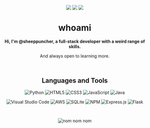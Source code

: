 <div align="center">

<div>
<img src="https://static.wikia.nocookie.net/minecraft_gamepedia/images/1/1b/Jeb_Sheep_JE2.gif/revision/latest?cb=20201221182841" />
<img src="https://static.wikia.nocookie.net/minecraft_gamepedia/images/1/1b/Jeb_Sheep_JE2.gif/revision/latest?cb=20201221182841" />
<img src="https://static.wikia.nocookie.net/minecraft_gamepedia/images/1/1b/Jeb_Sheep_JE2.gif/revision/latest?cb=20201221182841" />
</div>
  
# whoami

**Hi, I'm @sheeppuncher, a full-stack developer with a weird range of skills.**

And always open to learning more.

<br>

## Languages and Tools

![Python](https://img.shields.io/badge/python-3670A0?style=for-the-badge&logo=python&logoColor=ffdd54)
![HTML5](https://img.shields.io/badge/html5-%23E34F26.svg?style=for-the-badge&logo=html5&logoColor=white)
![CSS3](https://img.shields.io/badge/css3-%231572B6.svg?style=for-the-badge&logo=css3&logoColor=white)
![JavaScript](https://img.shields.io/badge/javascript-%23323330.svg?style=for-the-badge&logo=javascript&logoColor=%23F7DF1E)
![Java](https://img.shields.io/badge/java-%23ED8B00.svg?style=for-the-badge&logo=openjdk&logoColor=white)

![Visual Studio Code](https://img.shields.io/badge/Visual%20Studio%20Code-0078d7.svg?style=for-the-badge&logo=visual-studio-code&logoColor=white)
![AWS](https://img.shields.io/badge/AWS-%23FF9900.svg?style=for-the-badge&logo=amazon-aws&logoColor=white)
![SQLite](https://img.shields.io/badge/sqlite-%2307405e.svg?style=for-the-badge&logo=sqlite&logoColor=white)
![NPM](https://img.shields.io/badge/NPM-%23CB3837.svg?style=for-the-badge&logo=npm&logoColor=white)
![Express.js](https://img.shields.io/badge/express.js-%23404d59.svg?style=for-the-badge&logo=express&logoColor=%2361DAFB)
![Flask](https://img.shields.io/badge/flask-%23000.svg?style=for-the-badge&logo=flask&logoColor=white)

<br>

![nom nom nom](https://static.wikia.nocookie.net/minecraft_gamepedia/images/c/c7/Sheep_eating_grass.gif/revision/latest?cb=20200413210945)

</div>

